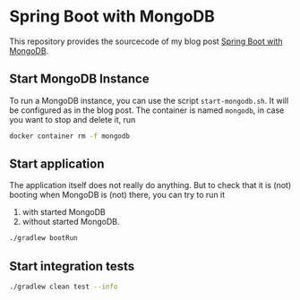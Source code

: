 # Spring Boot with MongoDB

This repository provides the sourcecode of my blog post [Spring Boot with MongoDB](https://misterderpie.com/posts/spring-boot-mongo-db/).

## Start MongoDB Instance

To run a MongoDB instance, you can use the script `start-mongodb.sh`.
It will be configured as in the blog post.
The container is named `mongodb`, in case you want to stop and delete it, run
```bash
docker container rm -f mongodb
```

## Start application

The application itself does not really do anything.
But to check that it is (not) booting when MongoDB is (not) there, you can try to run it

1. with started MongoDB
2. without started MongoDB.

```bash
./gradlew bootRun
```

## Start integration tests

```bash
./gradlew clean test --info
```